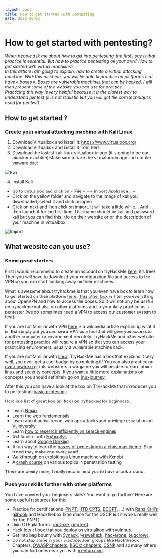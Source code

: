 ```yaml
---
layout: post
title: How to get started with pentesting
date: 2022-10-02
---
```


# How to get started with pentesting?

*When people ask me about how to get into pentesting, the first i say is that practice is essential. But how to practice pentesting on your own? How to get started with virtual machines?*  
*In this article i am going to explain, how to create a virtual attacking machine. With this machine, you will be able to practice on platforms that have « boxes ». Boxes are vulnerable machines that can be hacked. I will then present some of the website you can use for practice.*  
*Practicing this way is very helpful because it is the closest way to understand pentest (it is not realistic but you will get the core techniques used for pentest)*

## How to get started ?

### Create your virtual attacking machine with Kali Linux

1. Download Virtualbox and install it: https://www.virtualbox.org/  
2. Download Virtualbox and install it from here  
3. Download the lastest kali linux virtualbox image (it is going to be our attacker machine) Make sure to take the virtualbox image and not the vmware one:

![Kali](https://user-images.githubusercontent.com/96747355/193460692-813c9c26-8baf-41ae-8d28-2a8fc89f8e38.png)

4. Install Kali:

- Go to virtualbox and click on « File » > « Import Appliance… »
- Click on the yellow folder and navigate to the image of kali you downloaded, select it and click on open
- Click on next and then click on import. It will take a little while… And then launch it for the first time. Username should be kali and password kali but you can find this info on their website or on the description of your machine in virtualbox

![Import](https://user-images.githubusercontent.com/96747355/193460766-37015043-1e20-494c-8a1e-e5890319eff7.png)

## What website can you use?

### Some great starters

First i would recommend to create an account on tryHackMe [here](https://tryhackme.com/), it’s free! Then you will have to download your configuration file and access to the VPN so you can start hacking away on their machines.  

What is awesome about tryhackme is that you even have box to learn how to get started on their platform [here](https://tryhackme.com/room/hello). [This other box](https://tryhackme.com/room/openvpn) will tell you everything about OpenVPN and how to access the boxes. So it will not only be useful on tryhackme but also on other platforms and in your daily practice as a pentester (we do sometimes need a VPN to access our customer system to test).  

If you are not familiar with VPN [here](https://en.wikipedia.org/wiki/Virtual_private_network) is a wikipedia article explaining what it is. But simply put you can see a VPN as a tool that will give you access to another computer or environment remotely. TryHackMe and other website for pentesting practice will require a VPN so that you can access your practicing environment, usually a vulnerable machine hack.  

If you are not familiar with [linux](https://tryhackme.com/room/zthlinux), TryHackMe has a box that explains it very well, you even get a cool badge by completing it! You can also practice on [overthewire.org](https://overthewire.org/wargames/), this website is a wargame you will be able to learn about linux and security concepts. If you want a little more explainations on concepts you should definitely go on [linuxjourney](https://linuxjourney.com/).  

After this you can have a look at the box on TryHackMe that introduces you to pentesting: [basic pentesting](https://tryhackme.com/room/basicpentestingjt).  

Here is a list of great box (all free) on tryhackmefor beginners:

- Learn [Nmap](https://tryhackme.com/room/rpnmap)
- Learn the [web fundamentals](https://tryhackme.com/room/httpindetail)
- Learn about active recon, web app attacks and privilege escalation on [Vulniversity](https://tryhackme.com/room/vulnversity)
- Learn [how to research efficiently on search engines](https://tryhackme.com/room/introtoresearch)
- Get familiar with [Metasploit](https://tryhackme.com/room/metasploitintro)
- Learn about [Google Dorking](https://tryhackme.com/room/googledorking)
- A fun way to learn the [basics of pentesting in a christmas theme](https://tryhackme.com/room/25daysofchristmas). Stay tuned they make one every year!
- Walkthrough on exploiting a Linux machine with [Kenobi](https://tryhackme.com/room/kenobi)
- A [crash course](https://tryhackme.com/room/ccpentesting) on various topics in penetration testing

There are plenty more, I really recommend you to have a look around.

### Push your skills further with other platforms

You have covered your beginners skills? You want to go further? Here are some useful resources for this.

- Practice for certifications ([PNPT](https://certifications.tcm-sec.com/pnpt/), [HTB CPTS](https://academy.hackthebox.com/preview/certifications/htb-certified-penetration-testing-specialist/), [ECCPT](https://elearnsecurity.com/product/ecpptv2-certification/), ...) with [Rana Kalil’s gitbook](https://rana-khalil.gitbook.io/hack-the-box-oscp-preparation/) and Hackthebox (She made for the OSCP but it works really well for the PNPT)
- Join CTF platforms: [root-me](https://www.root-me.org/?lang=en), [ringzer0](https://ringzer0ctf.com/).
- Hack lots of box that you deploy on virtualbox with [vulnhub](https://www.vulnhub.com/).
- Get into bug bounty with [Synack](https://www.synack.com/red-team/), [yeswehack](https://www.yeswehack.com/), [hackerone](https://www.hackerone.com/), [bugcrowd](https://www.bugcrowd.com/).  
- Do not stay alone in your practice: Join groups like Hackthebox Chapters, [OWASP chapters](https://owasp.org/chapters/), [(ISC)2 chapters](https://www.isc2.org/Chapters/Chapter-Directory), [CSNP](https://www.csnp.org/) and so many others you can find ones near you with [meetup.com](https://www.meetup.com/).

